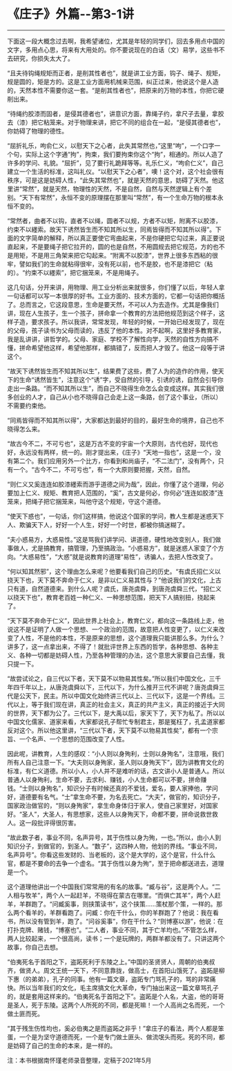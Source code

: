 # 《庄子》外篇--第3-1讲

------

下面这一段大概念过去啊，我希望诸位，尤其是年轻的同学们，回去多用点中国的文字，多用点心思，将来有大用处的。你不要说现在的白话（文）易学，这些书不去研究，你损失太大了。

“且夫待钩绳规矩而正者，是削其性者也”，就是讲工业方面，钩子、绳子、规矩，规是圆的，矩是方的。这是工业方面用机械来范围，纠正过来，他说这个是人造的，天然本性不需要你这一套。“是削其性者也”，把原来的万物的本性，你把它硬削出来。

“待绳约胶漆而固者，是侵其德者也”，讲意识方面，靠绳子约，拿尺子去量，拿胶去（漆）把它粘笼来。对于物理来讲，把它不同的组合在一起，“是侵其德者也”，你妨碍了物理的德性。

“屈折礼乐，呴俞仁义，以慰天下之心者，此失其常然也，”这里“呴”，一个口字一个句，实际上这个字通“拘”，拘束，我们要拘束你这个“拘”，相通的。所以人造了许多的学问、礼貌。“屈折”，见了要行礼跪拜等等。礼乐仁义，“呴俞仁义”，自己建立一个生活的标准，这叫礼仪。“以慰天下之心者”，噢！这个对，这个社会很有秩序，可是这是妨碍人性，“此失其常然也”，就是天然的意思，妨碍了天然。他这里讲“常然”，就是天然，物理性的天然，不是自然，自然与天然逻辑上有个差别。“天下有常然”，永恒不变的原理摆在那里叫“常然”，有一个生命万物的根本永恒不变的。

“常然者，曲者不以钩，直者不以绳，圆者不以规，方者不以矩，附离不以胶漆，约束不以纆索。故天下诱然皆生而不知其所以生，同焉皆得而不知其所以得”。下面的文字简单的解释，所以真正要使它弯曲起来，不是你硬把它勾过来，真正要说直起来，不是要绳子把它拉开的，圆的也是自然，不用圆规去把它规范，方的也不是用矩，不是用三角架来把它勾起来。“附离不以胶漆”，世界上很多东西粘的很牢，譬如我们的生命就粘得很牢，没有死以前，也不是胶，也不是漆把它（粘的）。“约束不以纆索”，把它捆笼来，不是用绳子。

这几句话，分开来讲，用物理、用工业分析出来就很多，你们懂了以后，年轻人拿一句话都可以写一本很厚的好书。工业方面的、技术方面的，它都一句话把你概括了。总而言之，它这段意思，生命是要天然，不可以人为去造作。尤其是像我们讲，现在人生孩子，生一个孩子，拼命拿一个教育的方法把他规范到这个样子，这样子造，要求孩子。所以我讲，常常发现，年轻的时候，一开始已经发现了，现在的父母，孩子读书为父母而读的，违反了他的本性。对不起啊，这里好多教育家，我是乱讲讲，讲哲学的。父母、家庭、学校不了解性向学，天然的自性方向搞不懂，拼命希望他这样，希望他那样，都搞错了，反而把人才毁了。他这一段等于讲这个。

“故天下诱然皆生而不知其所以生”，结果费了这些，费了人为的造作的作用，使天下的生命“诱然皆生”，注意这个“诱”字，受自然的引导，引诱的诱，自然会引导你走出一条路。“而不知其所以生”，而自己不晓得生命怎么会变成这样。其实我们很多创业的人才，自己从小也不晓得自己会走上这一条路，创了这个事业，（所以）不需要约束他。

“同焉皆得而不知其所以得”，大家都达到最好的目的，最好生命的境界，自己也不晓得怎么来。

“故古今不二，不可亏也”，这是万古不变的宇宙一个大原则，古代也好，现代也好，永远没有两样，统一的。刚才提出来，《庄子》“天地一指也”，这是一个，没有第二个。我们应用另外一个比方，你看到和尚庙子，“不二法门”，没有两个，只有一个。“古今不二，不可亏也”，有一个大原则要把握，天然，自然。

“则仁义又奚连连如胶漆纆索而游乎道德之间为哉”，因此，你懂了这个道理，何必要加上仁义、规矩、教育把人范围的，“奚”，古文是何必，你何必“连连如胶漆”连笼来，把绳子把它捆笼来，叫他守这个规矩，守这个道德。

“使天下惑也”，一句话，你们这样搞，他说这个国家的学问，教人生都是迷惑天下人、欺骗天下人，好好一个人生，好好一个时世，都被你搞迷糊了。

“夫小惑易方，大惑易性。”这是骂我们讲学问、讲道德，硬性地改变别人，我们做事做人，尤是搞教育，搞管理，乃至搞政治。“小惑易方”，就是迷惑人家变了个方向。“大惑易性”，“大惑”就是说教育的道理“易性”，诱骗人，去把人性改变了。

“何以知其然邪”，这个理由怎么来呢？他要看我们自己的历史。“有虞氏招仁义以挠天下也，天下莫不奔命于仁义，是非以仁义易其性与？”他说我们的文化，上古只有道，自然道德来。到什么人呢？虞氏，唐尧虞舜，到唐尧虞舜三代，“招仁义以挠天下也”，教育老百姓一种仁义、一种思想范围，把天下人搞别扭，挠起来了。

“天下莫不奔命于仁义”，因此世界上社会上，教育仁义，都向这一条路线上走，他说这不是证明了人做一个思想、一个政治的范围，故意把人性变更了，以仁义来改变了人性，不是他的本性，不是原来的思想，这个道理我只能讲那么多。为什么？讲多了，这一点拿出来，不得了！就批评世界上东西的哲学，各种思想、各种主义、各种一切都是妨碍人性，乃至各种管理的办法，这个意思大家要自己去懂，我只提一下。

“故尝试论之，自三代以下者，天下莫不以物易其性矣。”所以我们中国文化，三千年四千年以上，从唐尧虞舜以下，三代以下，为什么推开三代不讲呢？唐尧虞舜三代是公天下，民主。所以中国文化始终讲三代以上、三代以下，这是一个界线。三代以上，等于我们现在讲，真正的社会主义，真正的共产主义，真正的接近于大同的世界，天下都为公了。三代以下，是大禹以后，家天下了，天下为私了。所以以中国文化儒家、道家来看，大家都说孔子帮忙专制君主，那是冤枉了，孔孟道家都反对这个。所以他这里讲，“三代以下者，天下莫不以物易其性矣”，都有一个宗旨、一个名声、一个思想的范围改变了人性。

因此呢，讲教育，人生的感叹：“小人则以身殉利，士则以身殉名”，注意哦，我们所有人自己注意一下。“大夫则以身殉家，圣人则以身殉天下”，因为讲教育文化的标准，有仁义道德。所以小人，小人并不是难听的话，古文讲小人是普通人。所以普通人以身殉利，生命不要，去求利、赚钱，小人生命都可以不要，拼命赚钱。“士则以身殉名”，知识分子有时候还真的不爱钱，爱名，要人家捧他，学问好，道德要有名气。“士”拿生命不要，为名去死亡。“大夫”，做官的，知识分子，国家政治做官的，“则以身殉家”，拿生命身体归于家人，使自己家里好，对国家好。“圣人”，大圣人，有思想家，这些人以身殉天下，命都不要，拼命说救世救人。这一段批评得很厉害。

“故此数子者，事业不同，名声异号，其于伤性以身为殉，一也。”所以，由小人到知识分子，到做官的，到圣人。“数子”，这四种人物，他划的界线。“事业不同，名声异号”。你看这些发财的、当老板的，这个是大学的，这个是官，什么什么官，都是不要命的去争一个虚名。“其于伤性以身为殉”，至于把命都送进去，道理是一个。

这个道理他讲出一个中国我们常常用的有名的故事。“臧与谷”，这是两个人。“二人相与牧羊”，两个人一起赶羊，不晓得在蒙古在哪里。“而俱亡其羊”，两个人赶羊，羊群跑了。“问臧奚事，则挟策读书”，这个挟策……策杖那个策，一样的。那么两个看羊的，羊群看跑了。问臧：你在干什么，你的羊群跑了？他说：我在看书，所以没有管到羊，跑了。“问谷奚事”，你在干什么？“则博塞以游”，他说：在打扑克牌、赌钱，“博塞也”。“二人者，事业不同，其于亡羊均也。”不管怎么样，两人比较起来，一个很高尚，读书；一个是玩牌的，两群羊都没有了。只讲这两个故事，你自己去想。

“伯夷死名于首阳之下，盗跖死利于东陵之上。”中国的圣贤贤人，周朝的伯夷叔齐，做贤人。周文王统一天下，不同意靠拢，做高士，在首阳山饿死了。盗跖是柳下惠（的弟弟），孔子的同事。他有一篇文章，盗跖专门骂孔子的，骂的非常痛快。所以当年我们的文化，毛主席搞文化大革命，专门抽出来这一篇文章骂孔子的，就是套用这样来的。“伯夷死名于首阳之下”。盗跖是个人名，大盗，他的哥哥是圣人，死于东陵。这两个人所死的不同，都是死嘛！一个人高尚之名而死，一个做土匪而死。

“其于残生伤性均也，奚必伯夷之是而盗跖之非乎！”拿庄子的看法，两个人都是笨蛋，一个是为坚守道德而死，一个是专门做土匪头、做流氓头而死。死的不同，都是妨碍了自己的生命的本来，是一样的。

注：本书根据南怀瑾老师录音整理，定稿于2021年5月